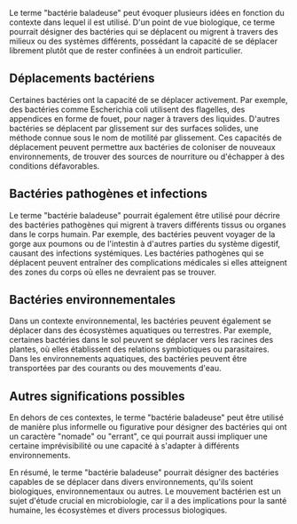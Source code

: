 Le terme "bactérie baladeuse" peut évoquer plusieurs idées en fonction du contexte dans lequel il est utilisé. D'un point de vue biologique, ce terme pourrait désigner des bactéries qui se déplacent ou migrent à travers des milieux ou des systèmes différents, possédant la capacité de se déplacer librement plutôt que de rester confinées à un endroit particulier.

## Déplacements bactériens
Certaines bactéries ont la capacité de se déplacer activement. Par exemple, des bactéries comme Escherichia coli utilisent des flagelles, des appendices en forme de fouet, pour nager à travers des liquides. D'autres bactéries se déplacent par glissement sur des surfaces solides, une méthode connue sous le nom de motilité par glissement. Ces capacités de déplacement peuvent permettre aux bactéries de coloniser de nouveaux environnements, de trouver des sources de nourriture ou d'échapper à des conditions défavorables.

## Bactéries pathogènes et infections
Le terme "bactérie baladeuse" pourrait également être utilisé pour décrire des bactéries pathogènes qui migrent à travers différents tissus ou organes dans le corps humain. Par exemple, des bactéries peuvent voyager de la gorge aux poumons ou de l'intestin à d'autres parties du système digestif, causant des infections systémiques. Les bactéries pathogènes qui se déplacent peuvent entraîner des complications médicales si elles atteignent des zones du corps où elles ne devraient pas se trouver.

## Bactéries environnementales
Dans un contexte environnemental, les bactéries peuvent également se déplacer dans des écosystèmes aquatiques ou terrestres. Par exemple, certaines bactéries dans le sol peuvent se déplacer vers les racines des plantes, où elles établissent des relations symbiotiques ou parasitaires. Dans les environnements aquatiques, des bactéries peuvent être transportées par des courants ou des mouvements d'eau.

## Autres significations possibles
En dehors de ces contextes, le terme "bactérie baladeuse" peut être utilisé de manière plus informelle ou figurative pour désigner des bactéries qui ont un caractère "nomade" ou "errant", ce qui pourrait aussi impliquer une certaine imprévisibilité ou une capacité à s'adapter à différents environnements.

En résumé, le terme "bactérie baladeuse" pourrait désigner des bactéries capables de se déplacer dans divers environnements, qu'ils soient biologiques, environnementaux ou autres. Le mouvement bactérien est un sujet d'étude crucial en microbiologie, car il a des implications pour la santé humaine, les écosystèmes et divers processus biologiques.